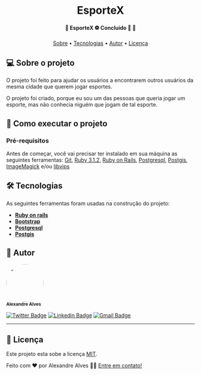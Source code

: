 <h1 align="center">
    EsporteX
</h1>

<h4 align="center"> 
    🚧  EsporteX ⚽ Concluído 🚀 🚧
</h4>

<p align="center">
 <a href="#-sobre-o-projeto">Sobre</a> •
 <a href="#-tecnologias">Tecnologias</a> • 
 <a href="#-autor">Autor</a> • 
 <a href="#user-content--licença">Licença</a>
</p>


## 💻 Sobre o projeto

O projeto foi feito para ajudar os usuários a encontrarem outros usuários da mesma cidade que querem jogar esportes.

O projeto foi criado, porque eu sou um das pessoas que queria jogar um esporte, mas não conhecia niguém que jogam de tal esporte.

## 🚀 Como executar o projeto

### Pré-requisitos

Antes de começar, você vai precisar ter instalado em sua máquina as seguintes ferramentas:
[Git](https://git-scm.com), [Ruby 3.1.2](https://www.ruby-lang.org/en/),  [Ruby on Rails](https://rubyonrails.org/), [Postgresql](https://www.postgresql.org/), [Postgis](https://github.com/rgeo/activerecord-postgis-adapter), [ImageMagick](https://imagemagick.org/index.php) e/ou [libvips](https://github.com/libvips/libvips) 

## 🛠 Tecnologias

As seguintes ferramentas foram usadas na construção do projeto:

-   **[Ruby on rails](https://rubyonrails.org/)**
-   **[Bootstrap](https://getbootstrap.com/)**
-   **[Postgresql](https://www.postgresql.org/)**
-   **[Postgis](https://postgis.net/)**



## 🦸 Autor

 <img style="border-radius: 50%;" src="https://avatars.githubusercontent.com/u/80427458?v=4" width="100px;" alt=""/>
 <br />
 <sub><b>Alexandre Alves</b></sub>
 <br />

[![Twitter Badge](https://img.shields.io/badge/-@art_xande-1ca0f1?style=flat-square&labelColor=1ca0f1&logo=twitter&logoColor=white&link=https://twitter.com/art_xande)](https://twitter.com/art_xande) [![Linkedin Badge](https://img.shields.io/badge/-Alexandre-blue?style=flat-square&logo=Linkedin&logoColor=white&link=https://www.linkedin.com/in/alexandre-dos-santos-alves-707921206/)](https://www.linkedin.com/in/alexandre-dos-santos-alves-707921206/) 
[![Gmail Badge](https://img.shields.io/badge/-alexandre.dosa@gmail.com-c14438?style=flat-square&logo=Gmail&logoColor=white&link=mailto:alexandre.dosa@gmail.com)](mailto:alexandre.dosa@gmail.com)

---

## 📝 Licença

Este projeto esta sobe a licença [MIT](./LICENSE).

Feito com ❤️ por Alexandre Alves 👋🏽 [Entre em contato!](https://www.linkedin.com/in/alexandre-dos-santos-alves-707921206/)
